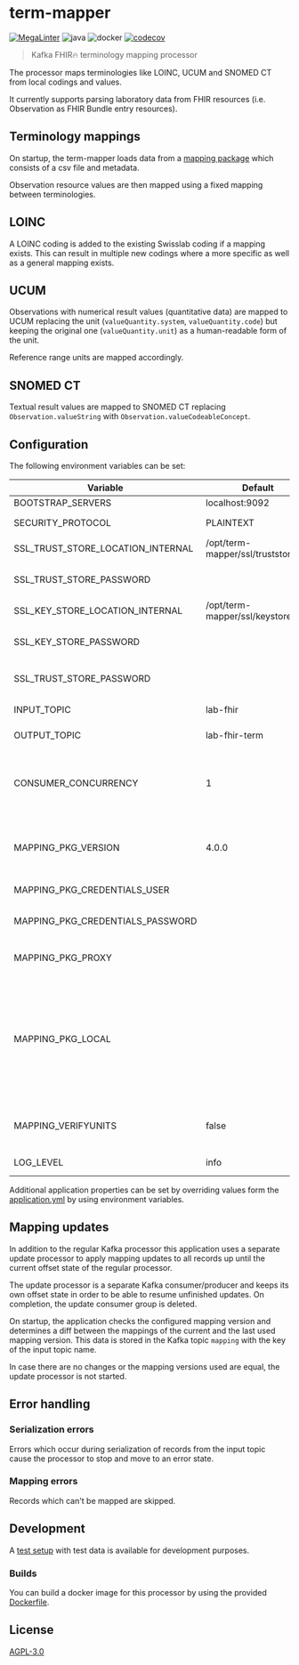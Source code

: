 # term-mapper
[![MegaLinter](https://github.com/diz-unimr/term-mapper/actions/workflows/mega-linter.yml/badge.svg?branch=main)](https://github.com/diz-unimr/term-mapper/actions/workflows/mega-linter.yml?query=branch%3Amain) ![java](https://github.com/diz-unimr/term-mapper/actions/workflows/build.yml/badge.svg) ![docker](https://github.com/diz-unimr/term-mapper/actions/workflows/release.yml/badge.svg) [![codecov](https://codecov.io/gh/diz-unimr/term-mapper/branch/main/graph/badge.svg?token=ub0ZDTKwrz)](https://codecov.io/gh/diz-unimr/term-mapper)

> Kafka FHIR🔥 terminology mapping processor

The processor maps terminologies like LOINC, UCUM and SNOMED CT from local
codings and values.

It currently supports parsing laboratory data from FHIR resources
(i.e. Observation as FHIR Bundle entry resources).

## Terminology mappings

On startup, the term-mapper loads data from a
[mapping package](https://gitlab.diz.uni-marburg.de/mapping/loinc-mapping/-/packages)
which consists of a csv file and metadata.

Observation resource values are then mapped using a fixed mapping between
terminologies.

## LOINC

A LOINC coding is added to the existing Swisslab coding if a mapping exists.
This can result in multiple new codings where a more specific as well as a
general mapping exists.

## UCUM

Observations with numerical result values (quantitative data) are mapped to
UCUM replacing the unit (`valueQuantity.system`, `valueQuantity.code`) but
keeping the original one (`valueQuantity.unit`) as a human-readable form of the
unit.

Reference range units are mapped accordingly.

## SNOMED CT

Textual result values are mapped to SNOMED CT replacing
`Observation.valueString` with `Observation.valueCodeableConcept`.

## <a name="deploy_config"></a> Configuration

The following environment variables can be set:

| Variable                          | Default                             | Description                                                                                                                                                                                                                            |
|-----------------------------------|-------------------------------------|----------------------------------------------------------------------------------------------------------------------------------------------------------------------------------------------------------------------------------------|
| BOOTSTRAP_SERVERS                 | localhost:9092                      | Kafka brokers                                                                                                                                                                                                                          |
| SECURITY_PROTOCOL                 | PLAINTEXT                           | Kafka communication protocol                                                                                                                                                                                                           |
| SSL_TRUST_STORE_LOCATION_INTERNAL | /opt/term-mapper/ssl/truststore.jks | Truststore location                                                                                                                                                                                                                    |
| SSL_TRUST_STORE_PASSWORD          |                                     | Truststore password (if using `SECURITY_PROTOCOL=SSL`)                                                                                                                                                                                 |
| SSL_KEY_STORE_LOCATION_INTERNAL   | /opt/term-mapper/ssl/keystore.jks   | Keystore location                                                                                                                                                                                                                      |
| SSL_KEY_STORE_PASSWORD            |                                     | Keystore password (if using `SECURITY_PROTOCOL=SSL`)                                                                                                                                                                                   |
| SSL_TRUST_STORE_PASSWORD          |                                     | Truststore password (if using `SECURITY_PROTOCOL=SSL`)                                                                                                                                                                                 |
| INPUT_TOPIC                       | lab-fhir                            | Topic to read FHIR input data from                                                                                                                                                                                                     |
| OUTPUT_TOPIC                      | lab-fhir-term                       | Topic to store mapped result bundles                                                                                                                                                                                                   |
| CONSUMER_CONCURRENCY              | 1                                   | Number of concurrent consumers (processing and update each). Also determines the number of partitions for the output topic                                                                                                             |
| MAPPING_PKG_VERSION               | 4.0.0                               | LOINC mapping package version: [Package Registry · mapping / loinc-mapping](https://gitlab.diz.uni-marburg.de/mapping/loinc-mapping/-/packages/))                                                                                      |
| MAPPING_PKG_CREDENTIALS_USER      |                                     | LOINC mapping package registry user                                                                                                                                                                                                    |
| MAPPING_PKG_CREDENTIALS_PASSWORD  |                                     | LOINC mapping package registry password                                                                                                                                                                                                |
| MAPPING_PKG_PROXY                 |                                     | Proxy server to use when pulling the package                                                                                                                                                                                           |
| MAPPING_PKG_LOCAL                 |                                     | Name of the local mapping package file to use (see [application resources](src/main/resources)) <br /><br /> **NOTE**: This option does not pull the file from the registry and credentials and version are fixed by the local package |
| MAPPING_VERIFYUNITS               | false                               | Set to _true_ to only map UCUM units if they match source or target units from the mapping                                                                                                                                             |
| LOG_LEVEL                         | info                                | Log level (error, warn, info, debug)                                                                                                                                                                                                   |

Additional application properties can be set by overriding values form the [application.yml](src/main/resources/application.yml) by using environment variables.

## Mapping updates

In addition to the regular Kafka processor this application uses a separate
update processor to apply mapping updates to all records up until the
current offset state of the regular processor.

The update processor is a separate Kafka consumer/producer and keeps its own
offset state in order to be able to resume unfinished updates. On completion, the
update consumer group is deleted.

On startup, the application checks the configured mapping version and
determines a diff between the mappings of the current and the last used
mapping version. This data is stored in the Kafka topic `mapping` with the key
of the input topic name.

In case there are no changes or the mapping versions used are equal, the
update processor is not started.

## Error handling

### Serialization errors

Errors which occur during serialization of records from the input topic cause the processor to stop
and move to an error state.

### Mapping errors

Records which can't be mapped are skipped.

## Development

A [test setup](dev/compose.yaml) with test data is available for development
purposes.

### Builds

You can build a docker image for this processor by using the provided [Dockerfile](Dockerfile).

## License

[AGPL-3.0](https://www.gnu.org/licenses/agpl-3.0.en.html)
